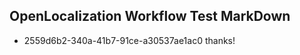 ## OpenLocalization Workflow Test MarkDown
* 2559d6b2-340a-41b7-91ce-a30537ae1ac0 thanks!

<!--HONumber=Jul16_HO2-->


